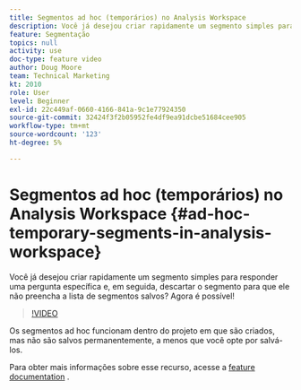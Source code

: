 ```yaml
---
title: Segmentos ad hoc (temporários) no Analysis Workspace
description: Você já desejou criar rapidamente um segmento simples para responder uma pergunta específica e, em seguida, descartar o segmento para que ele não preencha a lista de segmentos salvos? Agora é possível!
feature: Segmentação
topics: null
activity: use
doc-type: feature video
author: Doug Moore
team: Technical Marketing
kt: 2010
role: User
level: Beginner
exl-id: 22c449af-0660-4166-841a-9c1e77924350
source-git-commit: 32424f3f2b05952fe4df9ea91dcbe51684cee905
workflow-type: tm+mt
source-wordcount: '123'
ht-degree: 5%

---
```


# Segmentos ad hoc (temporários) no Analysis Workspace {#ad-hoc-temporary-segments-in-analysis-workspace}

Você já desejou criar rapidamente um segmento simples para responder uma pergunta específica e, em seguida, descartar o segmento para que ele não preencha a lista de segmentos salvos? Agora é possível!

>[!VIDEO](https://video.tv.adobe.com/v/23978/?quality=12)

Os segmentos ad hoc funcionam dentro do projeto em que são criados, mas não são salvos permanentemente, a menos que você opte por salvá-los.

Para obter mais informações sobre esse recurso, acesse a [feature documentation](https://marketing.adobe.com/resources/help/en_US/analytics/analysis-workspace/t_freeform-project-segment.html) .
